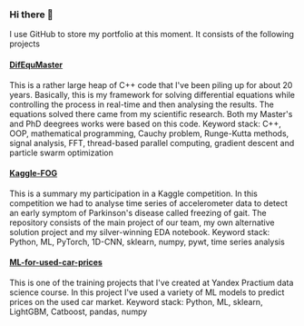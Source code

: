 ### Hi there 👋

I use GitHub to store my portfolio at this moment. It consists of the following projects
#### [DifEquMaster](https://github.com/VRBarysh/DifEqMaster)
This is a rather large heap of C++ code that I've been piling up for about 20 years. Basically, this is my framework for solving differential equations while controlling the process in real-time and then analysing the results. The equations solved there came from my scientific research. Both my Master's and PhD deegrees works were based on this code.
Keyword stack: C++, OOP, mathematical programming, Cauchy problem, Runge-Kutta methods, signal analysis, FFT, thread-based parallel computing, gradient descent and particle swarm optimization

#### [Kaggle-FOG](https://github.com/VRBarysh/Kagge-FOG)
This is a summary my participation in a Kaggle competition. In this competition we had to analyse time series of accelerometer data to detect an early symptom of Parkinson's disease called freezing of gait. The repository consists of the main project of our team, my own alternative solution project and my silver-winning EDA notebook.
Keyword stack: Python, ML, PyTorch, 1D-CNN, sklearn, numpy, pywt, time series analysis

#### [ML-for-used-car-prices](https://github.com/VRBarysh/ML-for-used-car-prices)
This is one of the training projects that I've created at Yandex Practium data science course. In this project I've used a variety of ML models to predict prices on the used car market.
Keyword stack: Python, ML, sklearn, LightGBM, Catboost, pandas, numpy
